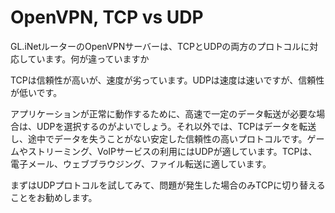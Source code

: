 # OpenVPN, TCP vs UDP

GL.iNetルーターのOpenVPNサーバーは、TCPとUDPの両方のプロトコルに対応しています。何が違っていますか

TCPは信頼性が高いが、速度が劣っています。UDPは速度は速いですが、信頼性が低いです。

アプリケーションが正常に動作するために、高速で一定のデータ転送が必要な場合は、UDPを選択するのがよいでしょう。それ以外では、TCPはデータを転送し、途中でデータを失うことがない安定した信頼性の高いプロトコルです。ゲームやストリーミング、VoIPサービスの利用にはUDPが適しています。TCPは、電子メール、ウェブブラウジング、ファイル転送に適しています。

まずはUDPプロトコルを試してみて、問題が発生した場合のみTCPに切り替えることをお勧めします。
